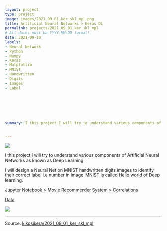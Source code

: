```yaml
---
layout: project
type: project
image: images/2021_09_01_ker_skl_mpl.png
title: Artificial Neural Networks > Keras DL
permalink: projects/2021_09_01_ker_skl_mpl
# All dates must be YYYY-MM-DD format!
date: 2021-09-10
labels:
- Neural Network
- Python
- Numpy
- Keras
- Matplotlib
- MNIST
- Handwritten
- Digits
- Images
- Label







summary: I this project I will try to understand various components of Artificial Neural Networks as known as Deep Learning.


---
```


<img class="ui image" src="{{ site.baseurl }}/images/2021_08_02_sea_mat_num_pannel.png">

I this project I will try to understand various components of Artificial Neural Networks as known as Deep Learning.

I will design a Neural Net on MNIST handwritten digits images to identify their correct label i.e number in image. MNIST is called Hello world of Deep learning.


[Jupyter Notebook > Movie Recommender System > Correlations](https://colab.research.google.com/gist/kikosikera/4efdc2761aa34ce4620787b3738cfa50/2021_09_01_ker_skl_mpl.ipynb?authuser=5)

[Data](https://github.com/kikosikera/2021_09_01_ker_skl_mpl/tree/master/data)

<img class="ui image" src="{{ site.baseurl }}/images/2021_08_02_sea_mat_num_movie.png"/>



<hr>

Source: <a href="https://github.com/kikosikera/2021_09_01_ker_skl_mpl/tree/main/"><i class="large github icon"></i>kikosikera/2021_09_01_ker_skl_mpl</a>

